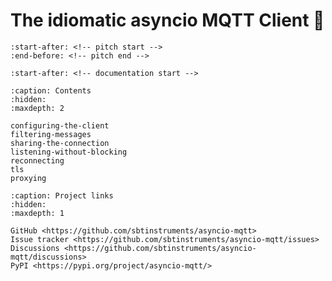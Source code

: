 # The idiomatic asyncio MQTT Client 🙌

```{include} ../README.md
:start-after: <!-- pitch start -->
:end-before: <!-- pitch end -->
```

```{include} ../README.md
:start-after: <!-- documentation start -->
```

```{toctree}
:caption: Contents
:hidden:
:maxdepth: 2

configuring-the-client
filtering-messages
sharing-the-connection
listening-without-blocking
reconnecting
tls
proxying
```

```{toctree}
:caption: Project links
:hidden:
:maxdepth: 1

GitHub <https://github.com/sbtinstruments/asyncio-mqtt>
Issue tracker <https://github.com/sbtinstruments/asyncio-mqtt/issues>
Discussions <https://github.com/sbtinstruments/asyncio-mqtt/discussions>
PyPI <https://pypi.org/project/asyncio-mqtt/>
```
